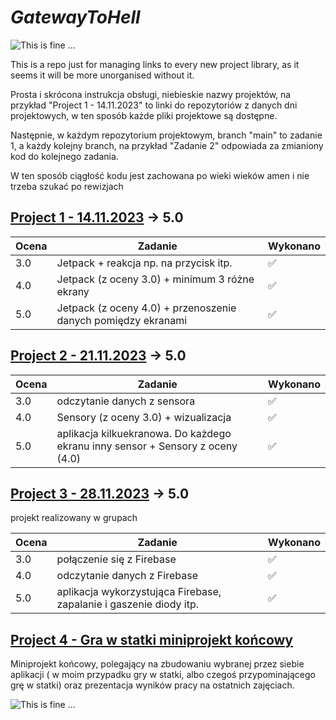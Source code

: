 # *GatewayToHell*

![This is fine ...](https://media.giphy.com/media/2UCt7zbmsLoCXybx6t/giphy.gif)

This is a repo just for managing links to every new project library, as it seems it will be more unorganised without it.

Prosta i skrócona instrukcja obsługi, niebieskie nazwy projektów, na przykład "Project 1 - 14.11.2023" to linki do repozytoriów z danych dni projektowych, w ten sposób każde pliki projektowe są dostępne.

Następnie, w każdym repozytorium projektowym, branch "main" to zadanie 1, a każdy kolejny branch, na przykład "Zadanie 2" odpowiada za zmianiony kod do kolejnego zadania.

W ten sposób ciągłość kodu jest zachowana po wieki wieków amen i nie trzeba szukać po rewizjach

## [Project 1 - 14.11.2023](https://github.com/Buczixo/Projekt1) -> 5.0
|Ocena|Zadanie|Wykonano|
|---|---|---|
|3.0|Jetpack + reakcja np. na przycisk itp.|✅|
|4.0|Jetpack (z oceny 3.0) + minimum 3 różne ekrany|✅|
|5.0|Jetpack (z oceny 4.0) + przenoszenie danych pomiędzy ekranami|✅|



## [Project 2 - 21.11.2023](https://github.com/Buczixo/Projekt2) -> 5.0
|Ocena|Zadanie|Wykonano|
|---|---|---|
|3.0|odczytanie danych z sensora|✅|
|4.0|Sensory (z oceny 3.0) + wizualizacja|✅|
|5.0|aplikacja kilkuekranowa. Do każdego ekranu inny sensor + Sensory z oceny (4.0)|✅|


## [Project 3 - 28.11.2023](https://github.com/Buczixo/Projekt4v2) -> 5.0
projekt realizowany w grupach

|Ocena|Zadanie|Wykonano|
|---|---|---|
|3.0|połączenie się z Firebase|✅|
|4.0|odczytanie danych z Firebase|✅|
|5.0|aplikacja wykorzystująca Firebase, zapalanie i gaszenie diody itp. |✅|

## [Project 4 - Gra w statki miniprojekt końcowy](https://github.com/Buczixo/ProjektWarships)

Miniprojekt końcowy, polegający na zbudowaniu wybranej przez siebie aplikacji ( w moim przypadku gry w statki, albo czegoś przypominającego grę w statki)
oraz prezentacja wyników pracy na ostatnich zajęciach.

![This is fine ...](https://i.imgur.com/JTcz3EF.gif)
